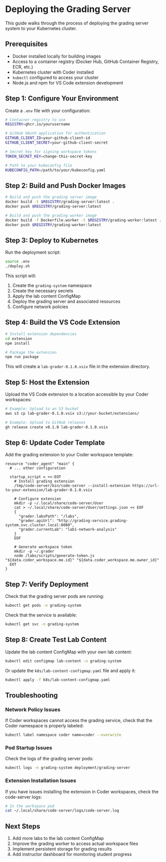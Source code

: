 # Deploying the Grading Server

This guide walks through the process of deploying the grading server system to your Kubernetes cluster.

## Prerequisites

- Docker installed locally for building images
- Access to a container registry (Docker Hub, GitHub Container Registry, ECR, etc.)
- Kubernetes cluster with Coder installed
- `kubectl` configured to access your cluster
- Node.js and npm for VS Code extension development

## Step 1: Configure Your Environment

Create a `.env` file with your configuration:

```bash
# Container registry to use
REGISTRY=ghcr.io/yourusername

# GitHub OAuth application for authentication
GITHUB_CLIENT_ID=your-github-client-id
GITHUB_CLIENT_SECRET=your-github-client-secret

# Secret key for signing workspace tokens
TOKEN_SECRET_KEY=change-this-secret-key

# Path to your kubeconfig file
KUBECONFIG_PATH=/path/to/your/kubeconfig.yaml
```

## Step 2: Build and Push Docker Images

```bash
# Build and push the grading server image
docker build -t $REGISTRY/grading-server:latest .
docker push $REGISTRY/grading-server:latest

# Build and push the grading worker image
docker build -f Dockerfile.worker -t $REGISTRY/grading-worker:latest .
docker push $REGISTRY/grading-worker:latest
```

## Step 3: Deploy to Kubernetes

Run the deployment script:

```bash
source .env
./deploy.sh
```

This script will:
1. Create the `grading-system` namespace
2. Create the necessary secrets
3. Apply the lab content ConfigMap
4. Deploy the grading server and associated resources
5. Configure network policies

## Step 4: Build the VS Code Extension

```bash
# Install extension dependencies
cd extension
npm install

# Package the extension
npm run package
```

This will create a `lab-grader-0.1.0.vsix` file in the extension directory.

## Step 5: Host the Extension

Upload the VS Code extension to a location accessible by your Coder workspaces:

```bash
# Example: Upload to an S3 bucket
aws s3 cp lab-grader-0.1.0.vsix s3://your-bucket/extensions/

# Example: Upload to GitHub releases
gh release create v0.1.0 lab-grader-0.1.0.vsix
```

## Step 6: Update Coder Template

Add the grading extension to your Coder workspace template:

```hcl
resource "coder_agent" "main" {
  # ... other configuration
  
  startup_script = <<-EOT
    # Install grading extension
    /tmp/code-server/bin/code-server --install-extension https://url-to-your-extension/lab-grader-0.1.0.vsix
    
    # Configure extension
    mkdir -p ~/.local/share/code-server/User
    cat > ~/.local/share/code-server/User/settings.json << EOF
    {
      "grader.labsPath": "/labs",
      "grader.apiUrl": "http://grading-service.grading-system.svc.cluster.local:8080",
      "grader.currentLab": "lab1-network-analysis"
    }
    EOF
    
    # Generate workspace token
    mkdir -p ~/.grader
    node /labs/scripts/generate-token.js "${data.coder_workspace.me.id}" "${data.coder_workspace.me.owner_id}"
  EOT
}
```

## Step 7: Verify Deployment

Check that the grading server pods are running:

```bash
kubectl get pods -n grading-system
```

Check that the service is available:

```bash
kubectl get svc -n grading-system
```

## Step 8: Create Test Lab Content

Update the lab content ConfigMap with your own lab content:

```bash
kubectl edit configmap lab-content -n grading-system
```

Or update the `k8s/lab-content-configmap.yaml` file and apply it:

```bash
kubectl apply -f k8s/lab-content-configmap.yaml
```

## Troubleshooting

### Network Policy Issues

If Coder workspaces cannot access the grading service, check that the Coder namespace is properly labeled:

```bash
kubectl label namespace coder name=coder --overwrite
```

### Pod Startup Issues

Check the logs of the grading server pods:

```bash
kubectl logs -n grading-system deployment/grading-server
```

### Extension Installation Issues

If you have issues installing the extension in Coder workspaces, check the code-server logs:

```bash
# In the workspace pod
cat ~/.local/share/code-server/logs/code-server.log
```

## Next Steps

1. Add more labs to the lab content ConfigMap
2. Improve the grading worker to access actual workspace files
3. Implement persistent storage for grading results
4. Add instructor dashboard for monitoring student progress